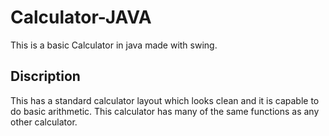 # Calculator-JAVA
This is a basic Calculator in java made with swing.

## Discription
This has a standard calculator layout which looks clean and it is capable to do basic arithmetic. This calculator has many of the same functions as any other calculator.
